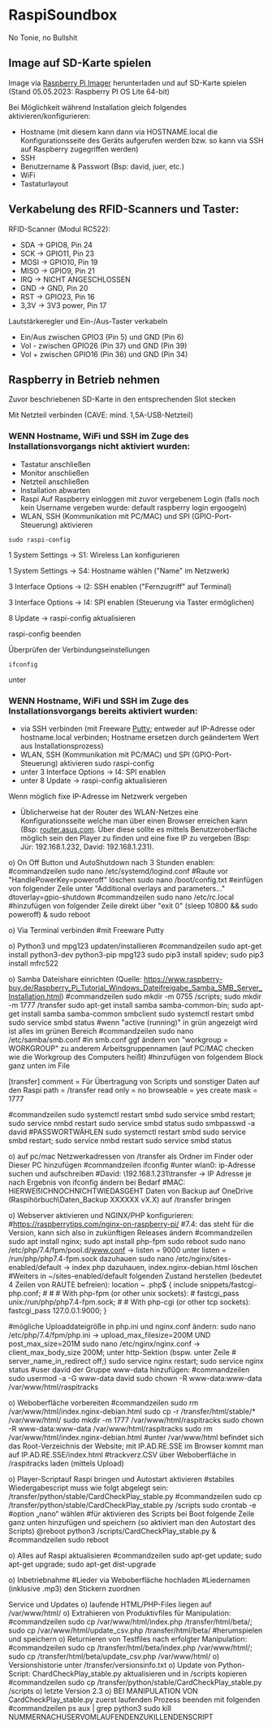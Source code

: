 # RaspiSoundbox
No Tonie, no Bullshit

## Image auf SD-Karte spielen
Image via [Raspberry Pi Imager](https://www.raspberrypi.com/software/) herunterladen und auf SD-Karte spielen (Stand 05.05.2023: Raspberry PI OS Lite 64-bit)

Bei Möglichkeit während Installation gleich folgendes aktivieren/konfigurieren:
- Hostname (mit diesem kann dann via HOSTNAME.local die Konfigurationsseite des Geräts aufgerufen werden bzw. so kann via SSH auf Raspberry zugegriffen werden)
- SSH
- Benutzername & Passwort (Bsp: david, juer, etc.)
- WiFi
- Tastaturlayout

## Verkabelung des RFID-Scanners und Taster:
RFID-Scanner (Modul RC522):
- SDA -> GPIO8, Pin 24
- SCK -> GPIO11, Pin 23
- MOSI -> GPIO10, Pin 19
- MISO -> GPIO9, Pin 21
- IRQ -> NICHT ANGESCHLOSSEN
- GND -> GND, Pin 20
- RST -> GPIO23, Pin 16
- 3,3V -> 3V3 power, Pin 17

Lautstärkeregler und Ein-/Aus-Taster verkabeln
- Ein/Aus zwischen GPIO3 (Pin 5) und GND (Pin 6) 
- Vol - zwischen GPIO26 (Pin 37) und GND (Pin 39)
- Vol + zwischen GPIO16 (Pin 36) und GND (Pin 34)

## Raspberry in Betrieb nehmen
Zuvor beschriebenen SD-Karte in den entsprechenden Slot stecken

Mit Netzteil verbinden (CAVE: mind. 1,5A-USB-Netzteil)

### WENN Hostname, WiFi und SSH im Zuge des Installationsvorgangs nicht aktiviert wurden:
- Tastatur anschließen
- Monitor anschließen
- Netzteil anschließen
- Installation abwarten
- Raspi Auf Raspberry einloggen mit zuvor vergebenem Login (falls noch kein Username vergeben wurde: default raspberry login ergoogeln)
- WLAN, SSH (Kommunikation mit PC/MAC) und SPI (GPIO-Port-Steuerung) aktivieren
```console
sudo raspi-config
```
1 System Settings -> S1: Wireless Lan konfigurieren

1 System Settings -> S4: Hostname wählen ("Name" im Netzwerk)

3 Interface Options -> I2: SSH enablen ("Fernzugriff" auf Terminal)

3 Interface Options -> I4: SPI enablen (Steuerung via Taster ermöglichen)

8 Update -> raspi-config aktualisieren

raspi-config beenden

Überprüfen der Verbindungseinstellungen
```console
ifconfig
```
unter 

### WENN Hostname, WiFi und SSH im Zuge des Installationsvorgangs bereits aktiviert wurden:
- via SSH verbinden (mit Freeware [Putty](https://putty.org/); entweder auf IP-Adresse oder hostname.local verbinden; Hostname ersetzen durch geändertem Wert aus Installationsprozess)
- WLAN, SSH (Kommunikation mit PC/MAC) und SPI (GPIO-Port-Steuerung) aktivieren
sudo raspi-config
- unter 3 Interface Options -> I4: SPI enablen
- unter 8 Update -> raspi-config aktualisieren

Wenn möglich fixe IP-Adresse im Netzwerk vergeben
- Üblicherweise hat der Router des WLAN-Netzes eine Konfigurationsseite welche man über einen Browser erreichen kann (Bsp: [router.asus.com]([router.asus.com](http://router.asus.com/)). Über diese sollte es mittels Benutzeroberfläche möglich sein den Player zu finden und eine fixe IP zu vergeben (Bsp: Jür: 192.168.1.232, David: 192.168.1.231).




o) On Off Button und AutoShutdown nach 3 Stunden enablen:
#commandzeilen
sudo nano /etc/systemd/logind.conf
#Raute vor "HandlePowerKey=poweroff" löschen
sudo nano /boot/config.txt
#einfügen von folgender Zeile unter "Additional overlays and parameters..."
dtoverlay=gpio-shutdown
#commandzeilen
sudo nano /etc/rc.local
#hinzufügen von folgender Zeile direkt über "exit 0"
(sleep 10800 && sudo poweroff) &
sudo reboot

o) Via Terminal verbinden
#mit Freeware Putty

o) Python3 und mpg123 updaten/installieren
#commandzeilen
sudo apt-get install python3-dev python3-pip mpg123
sudo pip3 install spidev; sudo pip3 install mfrc522

o) Samba Dateishare einrichten (Quelle: https://www.raspberry-buy.de/Raspberry_Pi_Tutorial_Windows_Dateifreigabe_Samba_SMB_Server_Installation.html)
#commandzeilen
sudo mkdir -m 0755 /scripts; sudo mkdir -m 1777 /transfer
sudo apt-get install samba samba-common-bin; sudo apt-get install samba samba-common smbclient
sudo systemctl restart smbd
sudo service smbd status
#wenn "active (running)" in grün angezeigt wird ist alles im grünen Bereich
#commandzeilen
sudo nano /etc/samba/smb.conf
#in smb.conf ggf ändern von "workgroup = WORKGROUP" zu anderem Arbeitsgruppennamen (auf PC/MAC checken wie die Workgroup des Computers heißt)
#hinzufügen von folgendem Block ganz unten im File

[transfer]
comment = Für Übertragung von Scripts und sonstiger Daten auf den Raspi
path = /transfer
read only = no
browseable = yes
create mask = 1777

#commandzeilen
sudo systemctl restart smbd
sudo service smbd restart; sudo service nmbd restart
sudo service smbd status
sudo smbpasswd -a david
#PASSWORTWÄHLEN
sudo systemctl restart smbd
sudo service smbd restart; sudo service nmbd restart
sudo service smbd status

o) auf pc/mac Netzwerkadressen von /transfer als Ordner im Finder oder Dieser PC hinzufügen
#commandzeilen
ifconfig
#unter wlan0: ip-Adresse suchen und aufschreiben
#David: \\192.168.1.231\transfer -> IP Adresse je nach Ergebnis von ifconfig ändern bei Bedarf
#MAC: HIERWEẞICHNOCHNICHTWIEDASGEHT
Daten von Backup auf OneDrive (Raspihörbuch\Daten_Backup XXXXXX vX.X) auf /transfer bringen

o) Webserver aktivieren und NGINX/PHP konfigurieren:
#https://raspberrytips.com/nginx-on-raspberry-pi/
#7.4: das steht für die Version, kann sich also in zukünftigen Releases ändern
#commandzeilen
sudo apt install nginx; sudo apt install php-fpm
sudo reboot
sudo nano /etc/php/7.4/fpm/pool.d/www.conf -> listen = 9000 unter listen = /run/php/php7.4-fpm.sock dazuhauen
sudo nano /etc/nginx/sites-enabled/default -> index.php dazuhauen, index.nginx-debian.html löschen
#Weiters in ~/sites-enabled/default folgenden Zustand herstellen (bedeutet 4 Zeilen von RAUTE befreien):
        location ~ \.php$ {
                include snippets/fastcgi-php.conf;
        #
        #       # With php-fpm (or other unix sockets):
        #       fastcgi_pass unix:/run/php/php7.4-fpm.sock;
        #       # With php-cgi (or other tcp sockets):
                fastcgi_pass 127.0.0.1:9000;
        }

#mögliche Uploaddateigröße in php.ini und nginx.conf ändern:
sudo nano /etc/php/7.4/fpm/php.ini -> upload_max_filesize=200M UND post_max_size=201M
sudo nano /etc/nginx/nginx.conf -> client_max_body_size 200M; unter http-Sektion (bspw. unter Zeile  # server_name_in_redirect off;)
sudo service nginx restart; sudo service nginx status
#user david der Gruppe www-data hinzufügen:
#commandzeilen
sudo usermod -a -G www-data david
sudo chown -R www-data:www-data /var/www/html/raspitracks

o) Weboberfläche vorbereiten
#commandzeilen
sudo rm /var/www/html/index.nginx-debian.html
sudo cp -r /transfer/html/stable/* /var/www/html/
sudo mkdir -m 1777 /var/www/html/raspitracks
sudo chown -R www-data:www-data /var/www/html/raspitracks
sudo rm /var/www/html/index.nginx-debian.html
#unter /var/www/html befindet sich das Root-Verzeichnis der Website; mit IP.AD.RE.SSE im Browser kommt man auf IP.AD.RE.SSE/index.html
#trackverz.CSV über Weboberfläche in /raspitracks laden (mittels Upload)

o) Player-Scriptauf Raspi bringen und Autostart aktivieren
#stabiles Wiedergabescript muss wie folgt abgelegt sein: /transfer/python/stable/CardCheckPlay_stable.py
#commandzeilen
sudo cp /transfer/python/stable/CardCheckPlay_stable.py /scripts
sudo crontab -e
#option „nano“ wählen
#für aktivieren des Scripts bei Boot folgende Zeile ganz unten hinzufügen und speichern (so aktiviert man den Autostart des Scripts)
@reboot python3 /scripts/CardCheckPlay_stable.py &
#commandzeilen
sudo reboot 

o) Alles auf Raspi aktualisieren
#commandzeilen
sudo apt-get update; sudo apt-get upgrade; sudo apt-get dist-upgrade

o) Inbetriebnahme
#Lieder via Weboberfläche hochladen
#Liedernamen (inklusive .mp3) den Stickern zuordnen


Service und Updates
o) laufende HTML/PHP-Files liegen auf /var/www/html/
o) Extrahieren von Produktivfiles für Manipulation:
#commandzeilen
sudo cp /var/www/html/index.php /transfer/html/beta/; sudo cp /var/www/html/update_csv.php /transfer/html/beta/
#herumspielen und speichern
o) Returnieren von Testfiles nach erfolgter Manipulation:
#commandzeilen
sudo cp /transfer/html/beta/index.php /var/www/html/; sudo cp /transfer/html/beta/update_csv.php /var/www/html/
o) Versionshistorie unter /transfer/versionsinfo.txt
o) Update von Python-Script: ChardCheckPlay_stable.py aktualisieren und in /scripts kopieren 
#commandzeilen
sudo cp /transfer/python/stable/CardCheckPlay_stable.py /scripts
o) letzte Version 2.3
o) BEI MANIPULATION VON CardCheckPlay_stable.py zuerst laufenden Prozess beenden mit folgenden
#commandzeilen
ps aux | grep python3
sudo kill NUMMERNACHUSERVOMLAUFENDENZUKILLENDENSCRIPT
